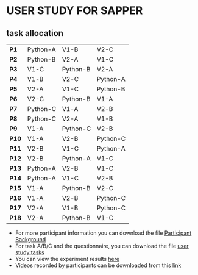 # USER STUDY FOR SAPPER
## task allocation
|    |    |    |    |
|----|----|----|----|
| **P1** | Python-A | V1-B | V2-C |
| **P2** | Python-B | V2-A | V1-C |
| **P3** | V1-C | Python-B | V2-A |
| **P4** | V1-B | V2-C | Python-A |
| **P5** | V2-A | V1-C | Python-B |
| **P6** | V2-C | Python-B | V1-A |
| **P7** | Python-C | V1-A | V2-B |
| **P8** | Python-C | V2-A | V1-B |
| **P9** | V1-A | Python-C | V2-B |
| **P10** | V1-A | V2-B | Python-C |
| **P11** | V2-B | V1-C | Python-A |
| **P12** | V2-B | Python-A | V1-C |
| **P13** | Python-A | V2-B | V1-C |
| **P14** | Python-A | V1-C | V2-B |
| **P15** | V1-A | Python-B | V2-C |
| **P16** | V1-A | V2-B | Python-C |
| **P17** | V2-A | V1-B | Python-C |
| **P18** | V2-A | Python-B | V1-C |

* For more participant information you can download the file [Participant Background]()
* For task A/B/C and the questionnaire, you can download the file [user study tasks]()
* You can view the experiment results [here]()
* Videos recorded by participants can be downloaded from this [link](https://pan.quark.cn/s/5af74b3c3e10)


